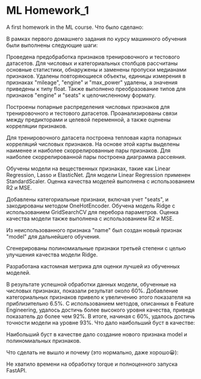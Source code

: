 # ML Homework_1
 A first homework in the ML course.
Что было сделано:

В рамках первого домашнего задания по курсу машинного обучения были выполнены следующие шаги:

Проведена предобработка признаков тренировочного и тестового датасетов. Для числовых и категориальных столбцов рассчитаны основные статистики, обнаружены и заменены пропуски медианами признаков. Удалены повторяющиеся объекты, единицы измерения в признаках "mileage", "engine" и "max_power" удалены, а значения приведены к типу float. Также выполнено преобразование типов для признаков "engine" и "seats" к целочисленному формату.

Построены попарные распределения числовых признаков для тренировочного и тестового датасетов. Проанализированы связи между предикторами и целевой переменной, а также оценены корреляции признаков.

Для тренировочного датасета построена тепловая карта попарных корреляций числовых признаков. На основе этой карты выделены наименее и наиболее скоррелированные пары признаков. Для наиболее скоррелированной пары построена диаграмма рассеяния.

Обучены модели на вещественных признаках, такие как Linear Regression, Lasso и ElasticNet. Для модели Linear Regression применен StandardScaler. Оценка качества моделей выполнена с использованием R2 и MSE.

Добавлены категориальные признаки, включая учет "seats", и закодированы методом OneHotEncoder. Обучена модель Ridge с использованием GridSearchCV для перебора параметров. Оценка качества модели также выполнена с использованием R2 и MSE.

Из неиспользованного признака "name" был создан новый признак "model" для дальнейшего обучения.

Сгенерированы полиномиальные признаки третьей степени с целью улучшения качества модели Ridge.

Разработана кастомная метрика для оценки лучшей из обученных моделей.

В результате успешной обработки данных модели, обученные на числовых признаках, показали результат около 60%. Добавление категориальных признаков привело к увеличению этого показателя на приблизительно 6.5%. С использованием методов, описанных в Feature Engineering, удалось достичь более высокого уровня качества, приведя показатель до более чем 92%. В итоге, начиная с 60%, удалось достичь точности модели на уровне 93%.
Что дало наибольший буст в качестве:

Наибольший буст в качестве дало создание нового признака model и полиномиальных признаков.

Что сделать не вышло и почему (это нормально, даже хорошо😀):

Не хватило времени на обработку torque и полноценного запуска FastAPI.
